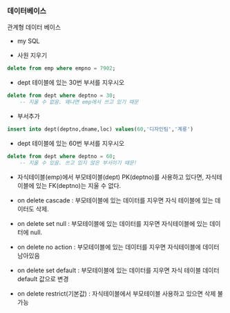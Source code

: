 ### 데이터베이스
 관계형 데이터 베이스
  - my SQL

* 사원 지우기
```sql
delete from emp where empno = 7902;
```
* dept 테이블에 있는 30번 부서를 지우시오
```sql
delete from dept where deptno = 30;
	-- 지울 수 없음. 왜냐면 emp에서 쓰고 있기 때문
```
* 부서추가
```sql
insert into dept(deptno,dname,loc) values(60,'디자인팀','계룡')
```    
* dept 테이블에 있는 60번 부서를 지우시오
```sql
delete from dept where deptno = 60;
	-- 지울 수 있음. 쓰고 있지 않은 부서이기 때문!
```
* 자식테이블(emp)에서 부모테이블(dept) PK(deptno)를 사용하고 있다면, 자식테이블에 있는 FK(deptno)는 지울 수 없다.

* on delete cascade : 부모테이블에 있는 데이터를 지우면 자식 테이블에 있는 데이터도 삭제.
* on delete set null : 부모테이블에 있는 데이터를 지우면 자식테이블에 있는 데이터에 null.
* on delete no action : 부모테이블에 있는 데이터를 지우면 자식테이블에 데이터 남아있음
* on delete set default : 부모테이블에 있는 데이터를 지우면 자식 테이블 데이터 default 값으로 변경
* on delete restrict(기본값) : 자식테이블에서 부모테이블 사용하고 있으면 삭제 불가능
